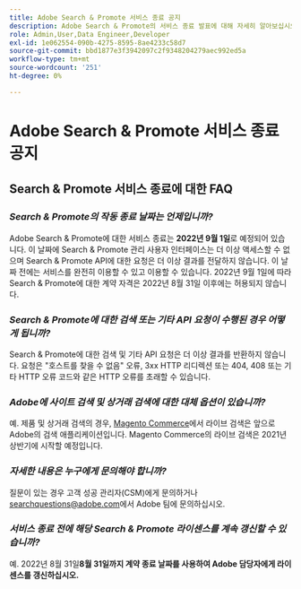 ```yaml
---
title: Adobe Search & Promote 서비스 종료 공지
description: Adobe Search & Promote의 서비스 종료 발표에 대해 자세히 알아보십시오.
role: Admin,User,Data Engineer,Developer
exl-id: 1e062554-090b-4275-8595-8ae4233c58d7
source-git-commit: bbd1877e3f3942097c2f9348204279aec992ed5a
workflow-type: tm+mt
source-wordcount: '251'
ht-degree: 0%

---
```


# Adobe Search &amp; Promote 서비스 종료 공지

## Search &amp; Promote 서비스 종료에 대한 FAQ

### **_Search &amp; Promote의 작동 종료 날짜는 언제입니까?_**

Adobe Search &amp; Promote에 대한 서비스 종료는 **2022년 9월 1일**&#x200B;로 예정되어 있습니다. 이 날짜에 Search &amp; Promote 관리 사용자 인터페이스는 더 이상 액세스할 수 없으며 Search &amp; Promote API에 대한 요청은 더 이상 결과를 전달하지 않습니다. 이 날짜 전에는 서비스를 완전히 이용할 수 있고 이용할 수 있습니다. 2022년 9월 1일에 따라 Search &amp; Promote에 대한 계약 자격은 2022년 8월 31일 이후에는 허용되지 않습니다.

### **_Search &amp; Promote에 대한 검색 또는 기타 API 요청이 수행된 경우 어떻게 됩니까?_**

Search &amp; Promote에 대한 검색 및 기타 API 요청은 더 이상 결과를 반환하지 않습니다. 요청은 &quot;호스트를 찾을 수 없음&quot; 오류, 3xx HTTP 리디렉션 또는 404, 408 또는 기타 HTTP 오류 코드와 같은 HTTP 오류를 초래할 수 있습니다.

### **_Adobe에 사이트 검색 및 상거래 검색에 대한 대체 옵션이 있습니까?_**

예. 제품 및 상거래 검색의 경우, [Magento Commerce](https://blog.adobe.com/en/publish/2020/11/23/new-ai-capabilities-for-magento-commerce-improve-retail.html)에서 라이브 검색은 앞으로 Adobe의 검색 애플리케이션입니다. Magento Commerce의 라이브 검색은 2021년 상반기에 시작할 예정입니다.

<!-- ### **_Can Adobe recommend any frameworks or platforms that offer features similar to Search&Promote?_**

  Yes. If the Search&Promote feature is critical to your marketing strategy, consider the many open-source frameworks that exist to power search, including [Apache Solr](https://solr.apache.org/) and [Elastic Free and Open](https://www.elastic.co/about/free-and-open).  

  Also, both [AWS](https://aws.amazon.com/cloudsearch/) and [Microsoft® Azure](https://azure.microsoft.com/en-us/services/search/) provide cloud-native search capabilities on their respective cloud platforms. You can integrate both options into Adobe Experience Manager Sites to power site search and more. -->

### **_자세한 내용은 누구에게 문의해야 합니까?_**

질문이 있는 경우 고객 성공 관리자(CSM)에게 문의하거나 [searchquestions@adobe.com](mailto:searchquestions@adobe.com)에서 Adobe 팀에 문의하십시오.

### **_서비스 종료 전에 해당 Search &amp; Promote 라이센스를 계속 갱신할 수 있습니까?_**

예. 2022년 8월 31일&#x200B;**8월 31일까지 계약 종료 날짜를 사용하여 Adobe 담당자에게 라이센스를 갱신하십시오.**
